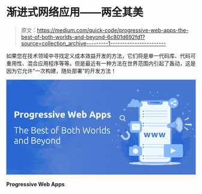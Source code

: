 # 渐进式网络应用——两全其美

> 原文：<https://medium.com/quick-code/progressive-web-apps-the-best-of-both-worlds-and-beyond-6c801d692fd1?source=collection_archive---------1----------------------->

如果您在技术领域中寻找定义成本效益开发的方法，它们将是单一代码库、代码可重用性、混合应用程序等等。但是最近有一种方法在世界范围内引起了轰动，这是因为它允许“一次构建，随处部署”的开发方法！

![](img/20d5f08717b89af2e4c6449fba0b1da0.png)

**Progressive Web Apps**